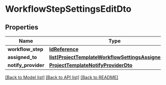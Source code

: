 # WorkflowStepSettingsEditDto

## Properties
Name | Type | Description | Notes
------------ | ------------- | ------------- | -------------
**workflow_step** | [**IdReference**](IdReference.md) |  | [optional] 
**assigned_to** | [**list[ProjectTemplateWorkflowSettingsAssignedToDto]**](ProjectTemplateWorkflowSettingsAssignedToDto.md) |  | [optional] 
**notify_provider** | [**ProjectTemplateNotifyProviderDto**](ProjectTemplateNotifyProviderDto.md) |  | [optional] 

[[Back to Model list]](../README.md#documentation-for-models) [[Back to API list]](../README.md#documentation-for-api-endpoints) [[Back to README]](../README.md)


